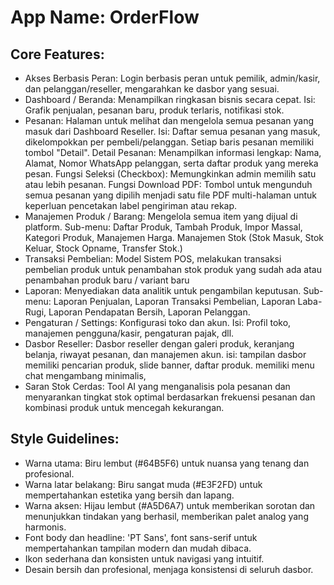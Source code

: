 # **App Name**: OrderFlow

## Core Features:

- Akses Berbasis Peran: Login berbasis peran untuk pemilik, admin/kasir, dan pelanggan/reseller, mengarahkan ke dasbor yang sesuai.
- Dashboard / Beranda: Menampilkan ringkasan bisnis secara cepat. Isi: Grafik penjualan, pesanan baru, produk terlaris, notifikasi stok.
- Pesanan: Halaman untuk melihat dan mengelola semua pesanan yang masuk dari Dashboard Reseller. Isi: Daftar semua pesanan yang masuk, dikelompokkan per pembeli/pelanggan. Setiap baris pesanan memiliki tombol "Detail". Detail Pesanan: Menampilkan informasi lengkap: Nama, Alamat, Nomor WhatsApp pelanggan, serta daftar produk yang mereka pesan. Fungsi Seleksi (Checkbox): Memungkinkan admin memilih satu atau lebih pesanan. Fungsi Download PDF: Tombol untuk mengunduh semua pesanan yang dipilih menjadi satu file PDF multi-halaman untuk keperluan pencetakan label pengiriman atau rekap.
- Manajemen Produk / Barang: Mengelola semua item yang dijual di platform. Sub-menu: Daftar Produk, Tambah Produk, Impor Massal, Kategori Produk, Manajemen Harga. Manajemen Stok (Stok Masuk, Stok Keluar, Stock Opname, Transfer Stok.)
- Transaksi Pembelian: Model Sistem POS, melakukan transaksi pembelian produk untuk penambahan stok produk yang sudah ada atau penambahan produk baru / variant baru
- Laporan: Menyediakan data analitik untuk pengambilan keputusan. Sub-menu: Laporan Penjualan, Laporan Transaksi Pembelian, Laporan Laba-Rugi, Laporan Pendapatan Bersih, Laporan Pelanggan.
- Pengaturan / Settings: Konfigurasi toko dan akun. Isi: Profil toko, manajemen pengguna/kasir, pengaturan pajak, dll.
- Dasbor Reseller: Dasbor reseller dengan galeri produk, keranjang belanja, riwayat pesanan, dan manajemen akun. isi: tampilan dasbor memiliki pencarian produk, slide banner, daftar produk. memiliki menu chat mengambang minimalis,
- Saran Stok Cerdas: Tool AI yang menganalisis pola pesanan dan menyarankan tingkat stok optimal berdasarkan frekuensi pesanan dan kombinasi produk untuk mencegah kekurangan.

## Style Guidelines:

- Warna utama: Biru lembut (#64B5F6) untuk nuansa yang tenang dan profesional.
- Warna latar belakang: Biru sangat muda (#E3F2FD) untuk mempertahankan estetika yang bersih dan lapang.
- Warna aksen: Hijau lembut (#A5D6A7) untuk memberikan sorotan dan menunjukkan tindakan yang berhasil, memberikan palet analog yang harmonis.
- Font body dan headline: 'PT Sans', font sans-serif untuk mempertahankan tampilan modern dan mudah dibaca.
- Ikon sederhana dan konsisten untuk navigasi yang intuitif.
- Desain bersih dan profesional, menjaga konsistensi di seluruh dasbor.